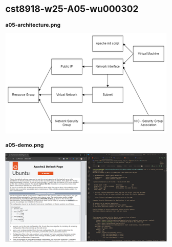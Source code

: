 # cst8918-w25-A05-wu000302
### a05-architecture.png
![architecture](./a05-architecture.png)
### a05-demo.png
![demo](./a05-demo.png)